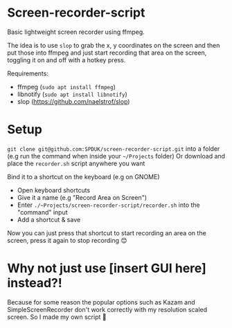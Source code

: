 # Screen-recorder-script

Basic lightweight screen recorder using ffmpeg.

The idea is to use `slop` to grab the x, y coordinates on the screen and then put those into ffmpeg and just start recording that area on the screen, toggling it on and off with a hotkey press.


Requirements:
- ffmpeg  (`sudo apt install ffmpeg`)
- libnotify (`sudo apt install libnotify`)
- slop (https://github.com/naelstrof/slop)



# Setup

`git clone git@github.com:SPDUK/screen-recorder-script.git` into a folder (e.g run the command when inside your `~/Projects` folder)
Or download and place the `recorder.sh` script anywhere you want

Bind it to a shortcut on the keyboard  (e.g on GNOME)
- Open keyboard shortcuts
- Give it a name (e.g "Record Area on Screen")
- Enter `./~Projects/screen-recorder-script/recorder.sh` into the "command" input
- Add a shortcut & save


Now you can just press that shortcut to start recording an area on the screen, press it again to stop recording 😊


# Why not just use [insert GUI here] instead?!

Because for some reason the popular options such as Kazam and SimpleScreenRecorder don't work correctly with my resolution scaled screen. So I made my own script 🤠